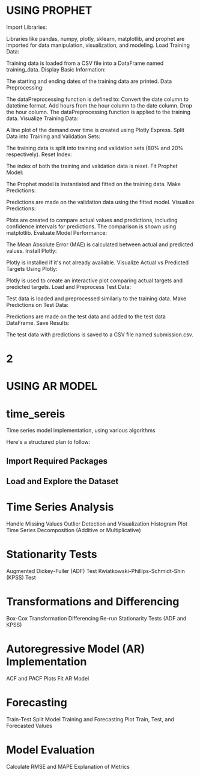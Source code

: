 

#   USING PROPHET 

Import Libraries:

Libraries like pandas, numpy, plotly, sklearn, matplotlib, and prophet are imported for data manipulation, visualization, and modeling.
Load Training Data:

Training data is loaded from a CSV file into a DataFrame named training_data.
Display Basic Information:

The starting and ending dates of the training data are printed.
Data Preprocessing:

The dataPreprocessing function is defined to:
Convert the date column to datetime format.
Add hours from the hour column to the date column.
Drop the hour column.
The dataPreprocessing function is applied to the training data.
Visualize Training Data:

A line plot of the demand over time is created using Plotly Express.
Split Data into Training and Validation Sets:

The training data is split into training and validation sets (80% and 20% respectively).
Reset Index:

The index of both the training and validation data is reset.
Fit Prophet Model:

The Prophet model is instantiated and fitted on the training data.
Make Predictions:

Predictions are made on the validation data using the fitted model.
Visualize Predictions:

Plots are created to compare actual values and predictions, including confidence intervals for predictions.
The comparison is shown using matplotlib.
Evaluate Model Performance:

The Mean Absolute Error (MAE) is calculated between actual and predicted values.
Install Plotly:

Plotly is installed if it's not already available.
Visualize Actual vs Predicted Targets Using Plotly:

Plotly is used to create an interactive plot comparing actual targets and predicted targets.
Load and Preprocess Test Data:

Test data is loaded and preprocessed similarly to the training data.
Make Predictions on Test Data:

Predictions are made on the test data and added to the test data DataFrame.
Save Results:

The test data with predictions is saved to a CSV file named submission.csv.

































# 2
# USING AR MODEL





# time_sereis
Time series model implementation, using various algorithms

Here's a structured plan to follow:

## Import Required Packages
## Load and Explore the Dataset
#  Time Series Analysis
Handle Missing Values
Outlier Detection and Visualization
Histogram Plot
Time Series Decomposition (Additive or Multiplicative)
# Stationarity Tests
Augmented Dickey-Fuller (ADF) Test
Kwiatkowski-Phillips-Schmidt-Shin (KPSS) Test
# Transformations and Differencing
Box-Cox Transformation
Differencing
Re-run Stationarity Tests (ADF and KPSS)
# Autoregressive Model (AR) Implementation
ACF and PACF Plots
Fit AR Model
# Forecasting
Train-Test Split
Model Training and Forecasting
Plot Train, Test, and Forecasted Values
# Model Evaluation
Calculate RMSE and MAPE
Explanation of Metrics

